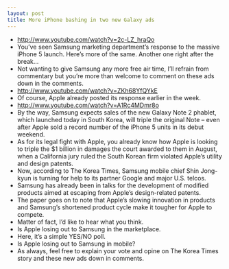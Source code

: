 ```yaml
---
layout: post
title: More iPhone bashing in two new Galaxy ads
---
```

* http://www.youtube.com/watch?v=2c-LZ_hraQo
* You’ve seen Samsung marketing department’s response to the massive iPhone 5 launch. Here’s more of the same. Another one right after the break…
* Not wanting to give Samsung any more free air time, I’ll refrain from commentary but you’re more than welcome to comment on these ads down in the comments.
* http://www.youtube.com/watch?v=ZKh68YfQYkE
* Of course, Apple already posted its response earlier in the week.
* http://www.youtube.com/watch?v=A1Rc4MDmr8o
* By the way, Samsung expects sales of the new Galaxy Note 2 phablet, which launched today in South Korea, will triple the original Note – even after Apple sold a record number of the iPhone 5 units in its debut weekend.
* As for its legal fight with Apple, you already know how Apple is looking to triple the $1 billion in damages the court awarded to them in August, when a California jury ruled the South Korean firm violated Apple’s utility and design patents.
* Now, according to The Korea Times, Samsung mobile chief Shin Jong-kyun is turning for help to its partner Google and major U.S. telcos.
* Samsung has already been in talks for the development of modified products aimed at escaping from Apple’s design-related patents.
* The paper goes on to note that Apple’s slowing innovation in products and Samsung’s shortened product cycle make it tougher for Apple to compete.
* Matter of fact, I’d like to hear what you think.
* Is Apple losing out to Samsung in the marketplace.
* Here, it’s a simple YES/NO poll.
* Is Apple losing out to Samsung in mobile?
* As always, feel free to explain your vote and opine on The Korea Times story and these new ads down in comments.


